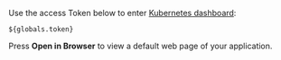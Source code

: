 Use the access Token below to enter [Kubernetes dashboard](https://${env.domain}/kubernetes-dashboard/):

   ```${globals.token}```  
   
Press **Open in Browser** to view a default web page of your application.
